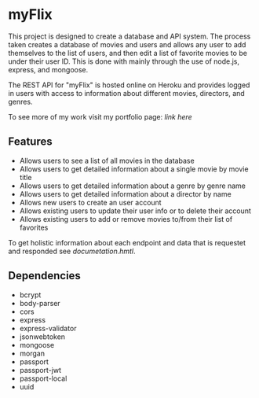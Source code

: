 # myFlix

This project is designed to create a database and API system. 
The process taken creates a database of movies and users and allows 
any user to add themselves to the list of users, and then edit a 
list of favorite movies to be under their user ID. This is done with 
mainly through the use of node.js, express, and mongoose. 

The REST API for "myFlix" is hosted online on Heroku and provides logged 
in users with access to information about different movies, directors, and genres.


To see more of my work visit my portfolio page: *link here*


## Features

- Allows users to see a list of all movies in the database
- Allows users to get detailed information about a single movie by movie title
- Allows users to get detailed information about a genre by genre name
- Allows users to get detailed information about a director by name
- Allows new users to create an user account
- Allows existing users to update their user info or to delete their account
- Allows existing users to add or remove movies to/from their list of favorites

To get holistic information about each endpoint and data that is requestet and responded see *documetation.hmtl*.

## Dependencies

- bcrypt
- body-parser
- cors
- express
- express-validator
- jsonwebtoken
- mongoose
- morgan
- passport
- passport-jwt
- passport-local
- uuid
